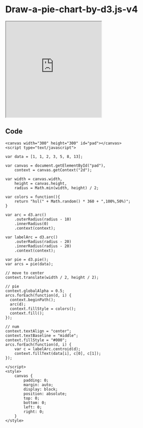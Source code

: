 

# Draw-a-pie-chart-by-d3.js-v4


<iframe src="https://kyshel.github.io/GistLive/raw/?id=8cb1aaffc6b7111a9dcf00785e9eb175" scrolling="no" style="height: 300px;width:300px"></iframe>

## Code
    <canvas width="300" height="300" id="pad"></canvas>
    <script type="text/javascript">

    var data = [1, 1, 2, 3, 5, 8, 13];

    var canvas = document.getElementById("pad"),
        context = canvas.getContext("2d");

    var width = canvas.width,
        height = canvas.height,
        radius = Math.min(width, height) / 2;

    var colors = function(){
        return "hsl(" + Math.random() * 360 + ",100%,50%)";
    } 

    var arc = d3.arc()
        .outerRadius(radius - 10)
        .innerRadius(0)
        .context(context);

    var labelArc = d3.arc()
        .outerRadius(radius - 20)
        .innerRadius(radius - 20)
        .context(context);

    var pie = d3.pie();
    var arcs = pie(data);

    // move to center
    context.translate(width / 2, height / 2);

    // pie
    context.globalAlpha = 0.5;
    arcs.forEach(function(d, i) {
      context.beginPath();
      arc(d);
      context.fillStyle = colors();
      context.fill();
    });

    // num
    context.textAlign = "center";
    context.textBaseline = "middle";
    context.fillStyle = "#000";
    arcs.forEach(function(d, i) {
        var c = labelArc.centroid(d);
        context.fillText(data[i], c[0], c[1]);
    });

    </script>
    <style>
        canvas {
            padding: 0;
            margin: auto;
            display: block;
            position: absolute;
            top: 0;
            bottom: 0;
            left: 0;
            right: 0;
        }
    </style>


